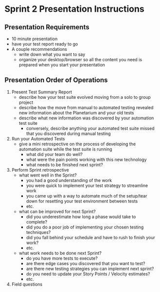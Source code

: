 # Sprint 2 Presentation Instructions

## Presentation Requirements
- 10 minute presentation
- have your test report ready to go
- A couple recommendations
    - write down what you want to say
    - organize your desktop/browser so all the content you need is prepared when you start your presentation

## Presentation Order of Operations
1. Present Test Summary Report
    - describe how your test suite evolved moving from a solo to group project
    - describe how the move from manual to automated testing revealed new information about the Planetarium and your old tests
    - describe what new information was discovered by your automation test suite
        - conversely, describe anything your automated test suite missed that you discovered during manual testing
2. Run your Automated Tests
    - give a mini retrospective on the process of developing the automation suite while the test suite is running
        - what did your team do well?
        - what were the pain points working with this new technology
        - what needs to be finished next sprint?
3. Perform Sprint retrospective
    - what went well in the Sprint?
        - you had a good understanding of the work
        - you were quick to implement your test strategy to streamline work
        - you came up with a way to automate much of the setup/tear down for resetting your test environment between tests
        - etc.
    - what can be improved for next Sprint?
        - did you underestimate how long a phase would take to complete?
        - did you do a poor job of implementing your chosen testing techniques?
        - did you fall behind your schedule and have to rush to finish your work?
        - etc.
    - what work needs to be done next Sprint?
        - do you have more tests to execute?
        - are there edge cases you discovered that you want to test?
        - are there new testing strategies you can implement next sprint?
        - do you need to update your Story Points / Velocity estimates?
        - etc.
4. Field questions